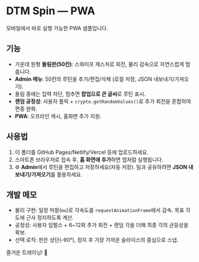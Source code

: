 # DTM Spin — PWA

모바일에서 바로 실행 가능한 PWA 샘플입니다.

## 기능
- 가운데 원형 **돌림판(50칸)**: 스와이프 제스처로 회전, 물리 감속으로 자연스럽게 멈춥니다.
- **Admin 메뉴**: 50칸의 루틴을 추가/편집/삭제 (로컬 저장, JSON 내보내기/가져오기).
- 돌림 중에는 입력 차단, 멈추면 **팝업으로 큰 글씨**로 루틴 표시.
- **랜덤 공정성**: 사용자 플릭 + `crypto.getRandomValues()`로 추가 회전을 혼합하여 편중 완화.
- **PWA**: 오프라인 캐시, 홈화면 추가 지원.

## 사용법
1. 이 폴더를 GitHub Pages/Netlify/Vercel 등에 업로드하세요.
2. 스마트폰 브라우저로 접속 후, **홈 화면에 추가**하면 앱처럼 실행됩니다.
3. ⚙️ **Admin**에서 루틴을 편집하고 저장하세요(자동 저장). 팀과 공유하려면 **JSON 내보내기/가져오기**를 활용하세요.

## 개발 메모
- 물리 구현: 일정 마찰(`mu`)로 각속도를 `requestAnimationFrame`에서 감속. 목표 각도에 근사 정지하도록 계산.
- 공정성: 사용자 임펄스 + 6~12회 추가 회전 + 랜덤 각을 더해 최종 각의 균등성을 확보.
- 선택 로직: 핀은 상단(-90°), 정지 후 가장 가까운 슬라이스의 중심으로 스냅.

즐거운 트레이닝! 💪
